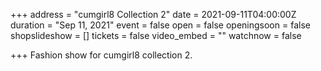 +++
address = "cumgirl8 Collection 2"
date = 2021-09-11T04:00:00Z
duration = "Sep 11, 2021"
event = false
open = false
openingsoon = false
shopslideshow = []
tickets = false
video_embed = ""
watchnow = false

+++
Fashion show for cumgirl8 collection 2. 